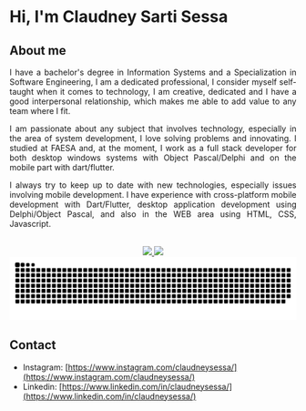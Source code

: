 # Hi, I'm Claudney Sarti Sessa
## About me

<p align="justify">
I have a bachelor's degree in Information Systems and a Specialization in Software Engineering, I am a dedicated professional, I consider myself self-taught when it comes to technology, I am creative, dedicated and I have a good interpersonal relationship, which makes me able to add value to any team where I fit.
</p>

<p align="justify">
I am passionate about any subject that involves technology, especially in the area of system development, I love solving problems and innovating. I studied at FAESA and, at the moment, I work as a full stack developer for both desktop windows systems with Object Pascal/Delphi and on the mobile part with dart/flutter.
</p>

<p align="justify">
I always try to keep up to date with new technologies, especially issues involving mobile development. I have experience with cross-platform mobile development with Dart/Flutter, desktop application development using Delphi/Object Pascal, and also in the WEB area using HTML, CSS, Javascript.
</p>
</br>

<div align="center">
  <a href="https://github.com/claudneysessa">
  <img height="180em" src="https://github-readme-stats.vercel.app/api?username=claudneysessa&show_icons=true&theme=dracula&include_all_commits=true&count_private=true"/>
  <img height="180em" src="https://github-readme-stats.vercel.app/api/top-langs/?username=claudneysessa&layout=compact&langs_count=7&theme=dracula"/>
  </a>
</div>
  
<div align="center">
  <img src="https://raw.githubusercontent.com/claudneysessa/claudneysessa/27a8638d52a168508295a6e0dd01c2a876b4acdb/github-contribution-grid-snake.svg"/>
</div>

## Contact
 - Instagram: [https://www.instagram.com/claudneysessa/](https://www.instagram.com/claudneysessa/)
 - Linkedin: [https://www.linkedin.com/in/claudneysessa/](https://www.linkedin.com/in/claudneysessa/)
